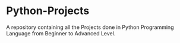 # Python-Projects
A repository containing all the Projects done in Python Programming Language from Beginner to Advanced Level.
